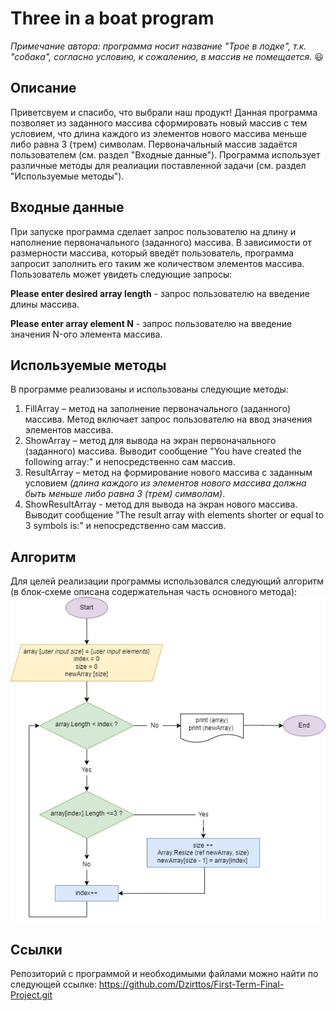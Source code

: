 # Three in a boat program
*Примечание автора: программа носит название "Трое в лодке", т.к. "собака", согласно условию, к сожалению, в массив не помещается.* 😃   

## Описание 
Приветсвуем и спасибо, что выбрали наш продукт! Данная программа позволяет из заданного массива сформировать новый массив с тем условием, что длина каждого из элементов нового массива меньше либо равна 3 (трем) символам. Первоначальный массив задаётся пользователем (см. раздел "Входные данные"). Программа использует различные методы для реалиации поставленной задачи (см. раздел "Используемые методы"). 

## Входные данные
При запуске программа сделает запрос пользователю на длину и наполнение первоначального (заданного) массива. В зависимости от размерности массива, который введёт пользователь, программа запросит заполнить его таким же количеством элементов массива.
Пользователь может увидеть следующие запросы: 

**Please enter desired array length** - запрос пользователю на введение длины массива. 

**Please enter array element N** - запрос пользователю на введение значения N-ого элемента массива. 


## Используемые методы
В программе реализованы и использованы следующие методы:

1.  FillArray – метод на заполнение первоначального (заданного) массива. Метод включает запрос пользователю на ввод значения элементов массива. 
2.  ShowArray – метод для вывода на экран первоначального (заданного) массива. Выводит сообщение "You have created the following array:" и непосредственно сам массив. 
3.  ResultArray – метод на формирование нового массива с заданным условием *(длина каждого из элементов нового массива должна быть меньше либо равна 3 (трем) символам)*.
4.  ShowResultArray - метод для вывода на экран нового массива. Выводит сообщение "The result array with elements shorter or equal to 3 symbols is:" и непосредственно сам массив.

## Алгоритм
Для целей реализации программы использовался следующий алгоритм (в блок-схеме описана содержательная часть основного метода):
![Block chart](Algorithm_block_chart.jpg)

## Ссылки
Репозиторий с программой и необходимыми файлами можно найти по следующей ссылке: 
https://github.com/Dzirttos/First-Term-Final-Project.git
